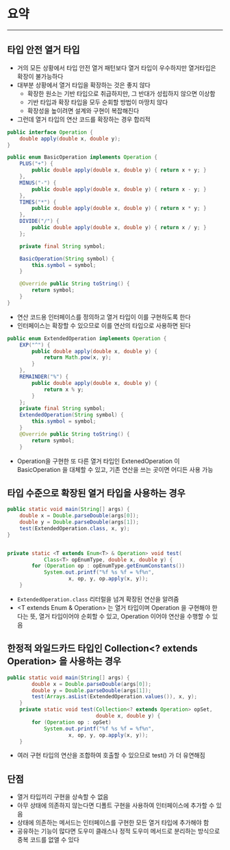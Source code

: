 
# 요약
---

## 타입 안전 열거 타입
- 거의 모든 상황에서 타입 안전 열거 패턴보다 열거 타입이 우수하지만 열거타입은 확장이 불가능하다 
- 대부분 상황에서 열거 타입을 확장하는 것은 좋지 않다
    - 확장한 원소는 기반 타입으로 취급하지만, 그 반대가 성립하지 않으면 이상함
    - 기반 타입과 확장 타입을 모두 순회할 방법이 마땅치 않다
    - 확장성을 높이려면 설계와 구현이 복잡해진다 
- 그런데 열거 타입의 연산 코드를 확장하는 경우 합리적

```java
public interface Operation {
    double apply(double x, double y);
}

public enum BasicOperation implements Operation {
    PLUS("+") {
        public double apply(double x, double y) { return x + y; }
    },
    MINUS("-") {
        public double apply(double x, double y) { return x - y; }
    },
    TIMES("*") {
        public double apply(double x, double y) { return x * y; }
    },
    DIVIDE("/") {
        public double apply(double x, double y) { return x / y; }
    };

    private final String symbol;

    BasicOperation(String symbol) {
        this.symbol = symbol;
    }

    @Override public String toString() {
        return symbol;
    }
}
```
- 연산 코드용 인터페이스를 정의하고 열거 타입이 이를 구현하도록 한다 
- 인터페이스는 확장할 수 있으므로 이를 연산의 타입으로 사용하면 된다

```java
public enum ExtendedOperation implements Operation {
    EXP("^") {
        public double apply(double x, double y) {
            return Math.pow(x, y);
        }
    },
    REMAINDER("%") {
        public double apply(double x, double y) {
            return x % y;
        }
    };
    private final String symbol;
    ExtendedOperation(String symbol) {
        this.symbol = symbol;
    }
    @Override public String toString() {
        return symbol;
    }
```
- Operation을 구현한 또 다른 열거 타입인 ExtenedOperation 이
BasicOperation 을 대체할 수 있고, 기존 연산을 쓰는 곳이면 어디든 사용 가능


## 타입 수준으로 확장된 열거 타입을 사용하는 경우

```java
public static void main(String[] args) {
    double x = Double.parseDouble(args[0]);
    double y = Double.parseDouble(args[1]);
    test(ExtendedOperation.class, x, y);
}


private static <T extends Enum<T> & Operation> void test(
            Class<T> opEnumType, double x, double y) {
        for (Operation op : opEnumType.getEnumConstants())
            System.out.printf("%f %s %f = %f%n",
                    x, op, y, op.apply(x, y));
    }
```
- `ExtendedOperation.class` 리터럴을 넘겨 확장된 연산을 알려줌
- <T extends Enum<T> & Operation> 는 열거 타입이며 Operation 을 구현해야 한다는 뜻, 열거 타입이어야 순회할 수 있고, Operation 이어야 연산을 수행할 수 있음 



## 한정적 와일드카드 타입인 Collection<? extends Operation> 을 사용하는 경우  

```java
public static void main(String[] args) {
        double x = Double.parseDouble(args[0]);
        double y = Double.parseDouble(args[1]);
        test(Arrays.asList(ExtendedOperation.values()), x, y);
    }
    private static void test(Collection<? extends Operation> opSet,
                             double x, double y) {
        for (Operation op : opSet)
            System.out.printf("%f %s %f = %f%n",
                    x, op, y, op.apply(x, y));
    }
```
- 여러 구현 타입의 연산을 조합하여 호출할 수 있으므로 test() 가 더 유연해짐 


## 단점
- 열거 타입끼리 구현을 상속할 수 없음
- 아무 상태에 의존하지 않는다면 디폴트 구현을 사용하여 인터페이스에 추가할 수 있음
- 상태에 의존하는 메서드는 인터페이스를 구현한 모든 열거 타입에 추가해야 함 
- 공유하는 기능이 많다면 도우미 클래스나 정적 도우미 메서드로 분리하는 방식으로 중복 코드를 없앨 수 있다 
